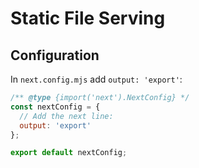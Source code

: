 # Static File Serving

## Configuration

In `next.config.mjs` add `output: 'export'`:

```mjs
/** @type {import('next').NextConfig} */
const nextConfig = {
  // Add the next line:
  output: 'export'
};

export default nextConfig;
```

